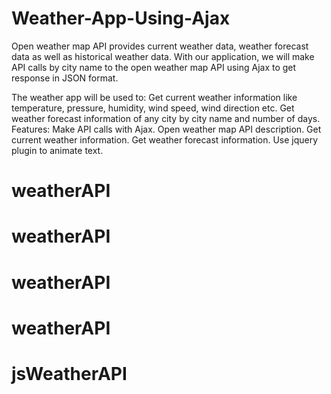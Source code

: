# Weather-App-Using-Ajax
Open weather map API provides current weather data, weather forecast data as well as historical weather data.
With our application, we will make API calls by city name to the open weather map API using Ajax to get response in JSON format.

The weather app will be used to:
Get current weather information like temperature, pressure, humidity, wind speed, wind direction etc.
Get weather forecast information of any city by city name and number of days.
Features:
Make API calls with Ajax.
Open weather map API description.
Get current weather information.
Get weather forecast information.
Use jquery plugin to animate text.
# weatherAPI
# weatherAPI
# weatherAPI
# weatherAPI
# jsWeatherAPI
